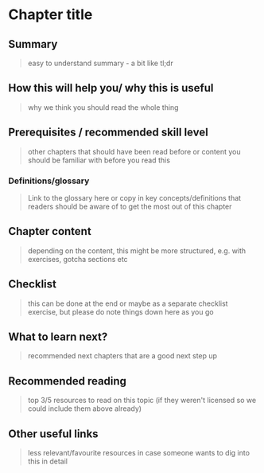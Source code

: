 # Chapter title

## Summary
> easy to understand summary - a bit like tl;dr

## How this will help you/ why this is useful
> why we think you should read the whole thing

## Prerequisites / recommended skill level
> other chapters that should have been read before or content you should be familiar with before you read this

### Definitions/glossary
> Link to the glossary here or copy in key concepts/definitions that readers should be aware of to get the most out of this chapter

## Chapter content 
> depending on the content, this might be more structured, e.g. with exercises, gotcha sections etc

## Checklist
> this can be done at the end or maybe as a separate checklist exercise, but please do note things down here as you go 

## What to learn next?
> recommended next chapters that are a good next step up

## Recommended reading
> top 3/5 resources to read on this topic (if they weren't licensed so we could include them above already)

## Other useful links
> less relevant/favourite resources in case someone wants to dig into this in detail

